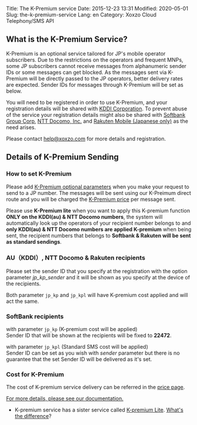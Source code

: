 Title: The K-Premium service
Date: 2015-12-23 13:31
Modified: 2020-05-01
Slug: the-k-premium-service
Lang: en
Category: Xoxzo Cloud Telephony/SMS API

## What is the K-Premium Service?

K-Premium is an optional service tailored for JP's mobile operator subscribers.
Due to the restrictions on the operators and frequent MNPs, some JP subscribers cannot
receive messages from alphanumeric sender IDs or some messages can get blocked.
As the messages sent via K-Premium will be directly passed to the JP operators,
better delivery rates are expected. Sender IDs for messages through K-Premium
will be set as below.

You will need to be registered in order to use K-Premium, and your registration
details will be shared with [KDDI Corporation](http://www.kddi.com/english/).
To prevent abuse of the service your registration details might also be shared with
[Softbank Group Corp](https://www.softbank.jp/en/), [NTT Docomo, Inc.](https://www.nttdocomo.co.jp/english/)
and [Rakuten Mobile (Japanese only)](https://network.mobile.rakuten.co.jp/)
as the need arises.

Please contact [help@xoxzo.com](mailto:help@xoxzo.com) for more details and registration.

## Details of K-Premium Sending

### How to set K-Premium

Please add [K-Premium optional parameters](http://docs.xoxzo.com/en/sms.html#jp-specific-optional-parameters)
when you make your request to send to a JP number. The messages will be sent using our K-Preimum direct route
and you will be charged the [K-Premium price](https://www.xoxzo.com/en/about/pricing/sms/#send-sms)
per message sent.

Please use **K-Premium lite** when you want to apply this K-premium function **ONLY on the KDDI(au) & NTT Docomo numbers**, the system will automatically look up the operators of your recipient number belongs to and **only KDDI(au) & NTT Docomo numbers are applied K-premium** when being sent, the recipient numbers that belongs to **Softbank & Rakuten will be sent as standard sendings**.

### AU（KDDI）, NTT Docomo & Rakuten recipients

Please set the sender ID that you specify at the registration with the option parameter *jp_kp_sender*
and it will be shown as you specify at the device of the recipients.

Both parameter 
```jp_kp``` and ```jp_kpl``` 
will have K-premium cost applied and will act the same.


### SoftBank recipients

with parameter ```jp_kp``` (K-premium cost will be applied) </br>
Sender ID that will be shown at the recipients will be fixed to __22472__.

with parameter ```jp_kpl``` (Standard SMS cost will be applied)</br>
Sender ID can be set as you wish with *sender* parameter but there is no guarantee that the set Sender ID will be delivered as it's set.


### Cost for K-Premium

The cost of K-premium service delivery can be referred in the [price page](https://www.xoxzo.com/en/about/pricing/sms/#send-sms).

[For more details, please see our documentation.](http://docs.xoxzo.com/en/sms.html#jp-specific-optional-parameters)

* K-premium service has a sister service called [K-premium Lite](https://help.xoxzo.com/en/xoxzo-cloud-telephony/articles/the-k-premium-lite). [What's the difference](https://help.xoxzo.com/en/xoxzo-cloud-telephony/articles/the-k-premium-service-comparison)?
